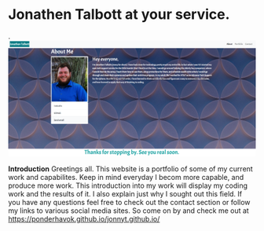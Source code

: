 # **Jonathen Talbott at your service.**
.![alt text](assets/screenshot.png)

**Introduction**
Greetings all. This website is a portfolio of some of my current work and capabilites. Keep in mind everyday I becom more capable, and produce more work. This introduction into my work will display my coding work and the results of it. I also explain just why I sought out this field. If you have any questions feel free to check out the contact section or follow my links to various social media sites. 
So come on by and check me out at https://ponderhavok.github.io/jonnyt.github.io/
